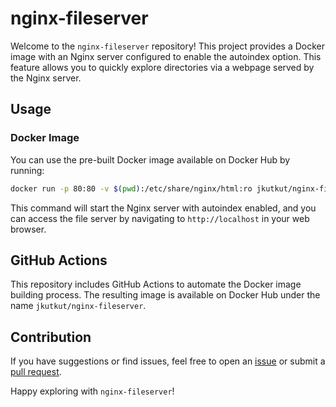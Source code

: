 # nginx-fileserver

Welcome to the `nginx-fileserver` repository! This project provides a Docker image with an Nginx server configured to enable the autoindex option. This feature allows you to quickly explore directories via a webpage served by the Nginx server.

## Usage

### Docker Image

You can use the pre-built Docker image available on Docker Hub by running:

```bash
docker run -p 80:80 -v $(pwd):/etc/share/nginx/html:ro jkutkut/nginx-fileserver
```

This command will start the Nginx server with autoindex enabled, and you can access the file server by navigating to `http://localhost` in your web browser.

## GitHub Actions

This repository includes GitHub Actions to automate the Docker image building process. The resulting image is available on Docker Hub under the name `jkutkut/nginx-fileserver`.

## Contribution

If you have suggestions or find issues, feel free to open an [issue](https://github.com/jkutkut/nginx-fileserver/issues) or submit a [pull request](https://github.com/jkutkut/nginx-fileserver/pulls).

Happy exploring with `nginx-fileserver`!

